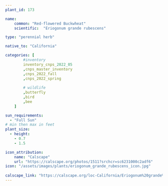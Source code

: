 ```yaml
---
plant_id: 173 

name: 
    common: "Red-flowered Buckwheat"  
    scientific:  "Eriogonum grande rubescens"   

type: "perennial herb"

native_to: "California"

categories: [
        #inventory 
        inventory_cnps_2022_05
        ,cnps_master_inventory
        ,cnps_2022_fall
        ,cnps_2022_spring
        
        # wildlife
        ,butterfly
        ,bird
        ,bee  
    ]

sun_requirements:
  - "Full Sun"
# min then max in feet
plant_size:
  - height: 
    - 0.7 
    - 1.5

icon_attribution: 
    name: "Calscape"
    url: "https://calscape.org/photos/1511?srchcr=sc6231000c2adf6"
icon: "/assets/images/plants/eriogonum_grande_rubescens_icon.jpg"
 
calscape_link: "https://calscape.org/loc-California/Eriogonum%20grande%20rubescens(%20)"
---
```

